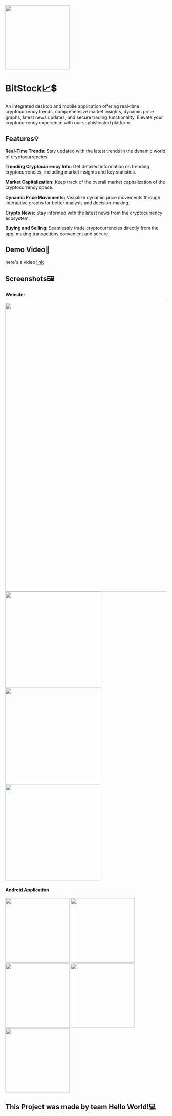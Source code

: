 <img src= "https://github.com/Madame-Vaishnavi/BitStock/assets/153757431/9a4af6e5-71fb-4442-98ea-49b433accd4a" width=200px>

# BitStock📈💲


 An integrated desktop and mobile application offering real-time cryptocurrency trends, comprehensive market insights, dynamic price graphs, latest news updates, and secure trading functionality. Elevate your cryptocurrency experience with our sophisticated platform.


## Features💡
**Real-Time Trends:** Stay updated with the latest trends in the dynamic world of cryptocurrencies.

**Trending Cryptocurrency Info:** Get detailed information on trending cryptocurrencies, including market insights and key statistics.

**Market Capitalization:** Keep track of the overall market capitalization of the cryptocurrency space.

**Dynamic Price Movements:** Visualize dynamic price movements through interactive graphs for better analysis and decision-making.

**Crypto News:** Stay informed with the latest news from the cryptocurrency ecosystem.

**Buying and Selling:** Seamlessly trade cryptocurrencies directly from the app, making transactions convenient and secure.

## Demo Video🎥
 here's a video [link](https://youtu.be/bvrZ69_RaA0)

## Screenshots🖼️
#### **Website:**

<img src="https://github.com/Madame-Vaishnavi/BitStock/assets/153757431/0e8a27a3-69cd-450e-9666-96a333730c40" width= 900px />
<tr> 
  <td><img src="https://github.com/Madame-Vaishnavi/BitStock/assets/153757431/b55cb102-44b5-4dd5-a353-74082b19fe05" width=300px /></td>
<td><img scr="https://github.com/Madame-Vaishnavi/BitStock/assets/153757431/673241b8-97ed-4bc4-ab8a-6514b196ebcb" width=300px /></td> </tr>

<tr>
  <td><img src="https://github.com/Madame-Vaishnavi/BitStock/assets/153757431/50979c6d-0f9f-4ff8-879a-479dcb371c56" width=300px /> </td>
 <td> <img src="https://github.com/Madame-Vaishnavi/BitStock/assets/153757431/4985f284-83eb-43da-b84a-81ae9ee47633" width=300px></td> </tr>



 

 #### **Android Application**

 
<tr>
  <td><img src="https://github.com/Madame-Vaishnavi/BitStock/assets/153757431/3300ce12-6eee-4954-aab3-458a03652c63" width=200px></td>
<td><img src="https://github.com/Madame-Vaishnavi/BitStock/assets/153757431/84288898-6c58-43e0-b7b5-0d30083f71bd" width=200px></td>
<td><img src="https://github.com/Madame-Vaishnavi/BitStock/assets/153757431/345064da-3dfb-4210-a6b4-2cc16cff2169" width=200px></td>
</tr>
<tr>
  <td><img src="https://github.com/Madame-Vaishnavi/BitStock/assets/153757431/28308b49-7b2c-46cd-b5e3-c3188c3929cc" width=200px></td>
<td><img src="https://github.com/Madame-Vaishnavi/BitStock/assets/153757431/8c36a244-5c43-4728-aa0b-066a7bcda168" width=200px></td>
</tr>


## This Project was made by team **Hello World!💻**
